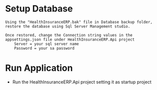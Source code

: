 # Setup Database
```
Using the "HealthInsuranceERP.bak" file in Database backup folder, restore the database using Sql Server Management studio.

Once restored, change the Connection string values in the appsettings.json file under HealthInsuranceERP.Api project
    Server = your sql server name
    Password = your sa password
```

# Run Application

* Run the HealthInsuranceERP.Api project setting it as startup project
